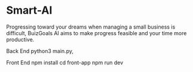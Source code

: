 # Smart-AI

​​Progressing toward your dreams when managing a small business is difficult, BuizGoals AI aims to make progress feasible and your time more productive. 

Back End
python3 main.py,

Front End
npm install
cd front-app
npm run dev
